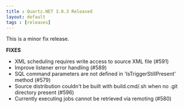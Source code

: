 ```yaml
---
title : Quartz.NET 3.0.3 Released
layout: default
tags : [releases]
---
```


This is a minor fix release.

__FIXES__

* XML scheduling requires write access to source XML file (#591)
* Improve listener error handling (#589)
* SQL command parameters are not defined in 'IsTriggerStillPresent' method (#579)
* Source distribution couldn't be built with build.cmd/.sh when no .git directory present (#596)
* Currently executing jobs cannot be retrieved via remoting (#580)

<Download />
